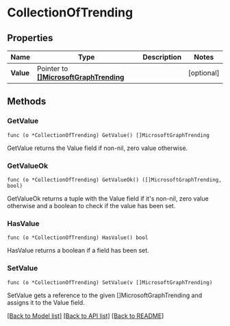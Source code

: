 # CollectionOfTrending

## Properties

Name | Type | Description | Notes
------------ | ------------- | ------------- | -------------
**Value** | Pointer to [**[]MicrosoftGraphTrending**](microsoft.graph.trending.md) |  | [optional] 

## Methods

### GetValue

`func (o *CollectionOfTrending) GetValue() []MicrosoftGraphTrending`

GetValue returns the Value field if non-nil, zero value otherwise.

### GetValueOk

`func (o *CollectionOfTrending) GetValueOk() ([]MicrosoftGraphTrending, bool)`

GetValueOk returns a tuple with the Value field if it's non-nil, zero value otherwise
and a boolean to check if the value has been set.

### HasValue

`func (o *CollectionOfTrending) HasValue() bool`

HasValue returns a boolean if a field has been set.

### SetValue

`func (o *CollectionOfTrending) SetValue(v []MicrosoftGraphTrending)`

SetValue gets a reference to the given []MicrosoftGraphTrending and assigns it to the Value field.


[[Back to Model list]](../README.md#documentation-for-models) [[Back to API list]](../README.md#documentation-for-api-endpoints) [[Back to README]](../README.md)


